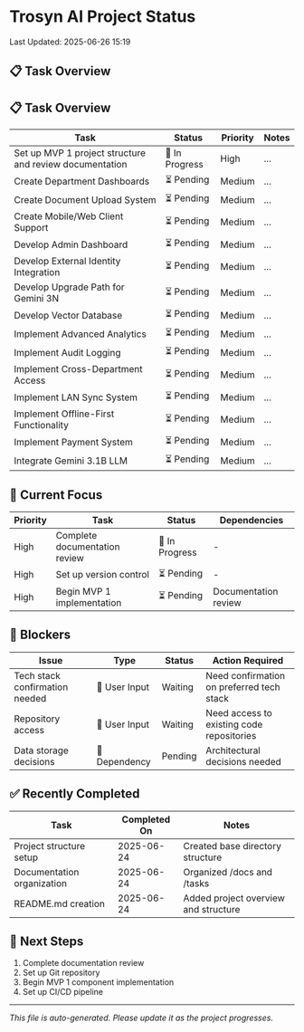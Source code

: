 # Trosyn AI Project Status
Last Updated: 2025-06-26 15:19 

## 📋 Task Overview
## 📋 Task Overview
| Task | Status | Priority | Notes |
|------|--------|----------|-------|
| Set up MVP 1 project structure and review documentation | 🔄 In Progress | High | ... |
| Create Department Dashboards | ⏳ Pending | Medium | ... |
| Create Document Upload System | ⏳ Pending | Medium | ... |
| Create Mobile/Web Client Support | ⏳ Pending | Medium | ... |
| Develop Admin Dashboard | ⏳ Pending | Medium | ... |
| Develop External Identity Integration | ⏳ Pending | Medium | ... |
| Develop Upgrade Path for Gemini 3N | ⏳ Pending | Medium | ... |
| Develop Vector Database | ⏳ Pending | Medium | ... |
| Implement Advanced Analytics | ⏳ Pending | Medium | ... |
| Implement Audit Logging | ⏳ Pending | Medium | ... |
| Implement Cross-Department Access | ⏳ Pending | Medium | ... |
| Implement LAN Sync System | ⏳ Pending | Medium | ... |
| Implement Offline-First Functionality | ⏳ Pending | Medium | ... |
| Implement Payment System | ⏳ Pending | Medium | ... |
| Integrate Gemini 3.1B LLM | ⏳ Pending | Medium | ... |
## 🚀 Current Focus

| Priority | Task | Status | Dependencies |
|----------|------|--------|--------------|
| High | Complete documentation review | 🔄 In Progress | - |
| High | Set up version control | ⏳ Pending | - |
| High | Begin MVP 1 implementation | ⏳ Pending | Documentation review |

## 🚧 Blockers

| Issue | Type | Status | Action Required |
|-------|------|--------|-----------------|
| Tech stack confirmation needed | 🔶 User Input | Waiting | Need confirmation on preferred tech stack |
| Repository access | 🔶 User Input | Waiting | Need access to existing code repositories |
| Data storage decisions | 🔷 Dependency | Pending | Architectural decisions needed |

## ✅ Recently Completed

| Task | Completed On | Notes |
|------|--------------|-------|
| Project structure setup | 2025-06-24 | Created base directory structure |
| Documentation organization | 2025-06-24 | Organized /docs and /tasks |
| README.md creation | 2025-06-24 | Added project overview and structure |

## 📅 Next Steps

1. Complete documentation review
2. Set up Git repository
3. Begin MVP 1 component implementation
4. Set up CI/CD pipeline

---
*This file is auto-generated. Please update it as the project progresses.*
